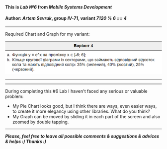#### This is *Lab №6* from *Mobile Systems Development*
#### Author: *Artem Sevruk*, group *IV-71*, variant *7120 % 6 == 4*
____
Required Chart and Graph for my variant:

![Image alt](conditionLab6.png)
____
____
During completing this #6 Lab I haven't faced any serious or valuable problem:
* My Pie Chart looks good, but I think there are ways, even easier ways, to create it more elegancy using other libraries. What do you think?
* My Graph can be moved by sliding it in each part of the screen and also zoomed by double tapping.
____

***Please, feel free to leave all possible comments & suggestions & advices & helps :) Thanks :)***

